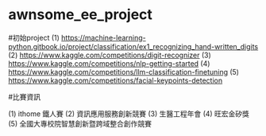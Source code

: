 # awnsome_ee_project

#初始project
(1) https://machine-learning-python.gitbook.io/project/classification/ex1_recognizing_hand-written_digits
(2) https://www.kaggle.com/competitions/digit-recognizer
(3) https://www.kaggle.com/competitions/nlp-getting-started
(4) https://www.kaggle.com/competitions/llm-classification-finetuning
(5) https://www.kaggle.com/competitions/facial-keypoints-detection

#比賽資訊

(1) ithome 鐵人賽
(2) 資訊應用服務創新競賽
(3) 生醫工程年會
(4) 旺宏金矽獎
(5) 全國大專校院智慧創新暨跨域整合創作競賽
